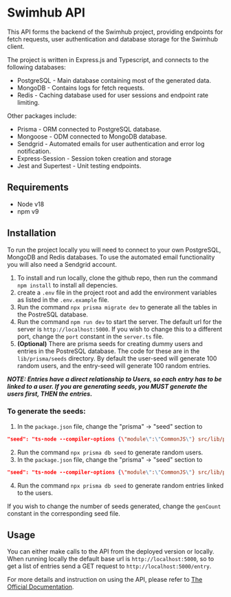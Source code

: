 # Swimhub API

This API forms the backend of the Swimhub project, providing endpoints for fetch requests, user authentication and database storage for the Swimhub client.

The project is written in Express.js and Typescript, and connects to the following databases:

- PostgreSQL - Main database containing most of the generated data.
- MongoDB - Contains logs for fetch requests.
- Redis - Caching database used for user sessions and endpoint rate limiting.

Other packages include:

- Prisma - ORM connected to PostgreSQL database.
- Mongoose - ODM connected to MongoDB database.
- Sendgrid - Automated emails for user authentication and error log notification.
- Express-Session - Session token creation and storage
- Jest and Supertest - Unit testing endpoints.

## Requirements

- Node v18
- npm v9

## Installation

To run the project locally you will need to connect to your own PostgreSQL, MongoDB and Redis databases. To use the automated email functionality you will also need a Sendgrid account.

1. To install and run locally, clone the github repo, then run the command `npm install` to install all depencies.
2. create a `.env` file in the project root and add the environment variables as listed in the `.env.example` file.
3. Run the command `npx prisma migrate dev` to generate all the tables in the PostreSQL database.
4. Run the command `npm run dev` to start the server. The default url for the server is `http://localhost:5000`. If you wish to change this to a different port, change the `port` constant in the `server.ts` file.
5. **(Optional)** There are prisma seeds for creating dummy users and entries in the PostreSQL database. The code for these are in the `lib/prisma/seeds` directory. By default the user-seed will generate 100 random users, and the entry-seed will generate 100 random entries.

**_NOTE: Entries have a direct relationship to Users, so each entry has to be linked to a user. If you are generating seeds, you MUST generate the users first, THEN the entries._**

### To generate the seeds:

1. In the `package.json` file, change the "prisma" -> "seed" section to

```json
"seed": "ts-node --compiler-options {\"module\":\"CommonJS\"} src/lib/prisma/seeds/user-seed.prisma.ts"
```

2. Run the command `npx prisma db seed` to generate random users.
3. In the `package.json` file, change the "prisma" -> "seed" section to

```json
"seed": "ts-node --compiler-options {\"module\":\"CommonJS\"} src/lib/prisma/seeds/entry-seed.prisma.ts"
```

4. Run the command `npx prisma db seed` to generate random entries linked to the users.

If you wish to change the number of seeds generated, change the `genCount` constant in the corresponding seed file.

## Usage

You can either make calls to the API from the deployed version or locally. When running locally the default base url is `http://localhost:5000`, so to get a list of entries send a GET request to `http://localhost:5000/entry`.

For more details and instruction on using the API, please refer to [The Official Documentation](https://swimhub-api-docs.netlify.app/).
